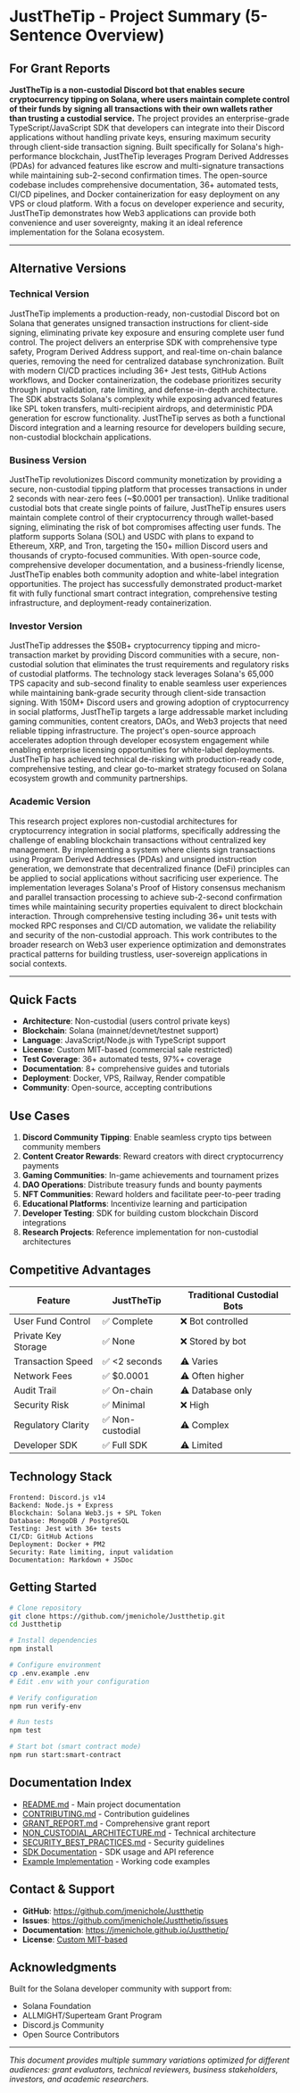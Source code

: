 # JustTheTip - Project Summary (5-Sentence Overview)

## For Grant Reports

**JustTheTip is a non-custodial Discord bot that enables secure cryptocurrency tipping on Solana, where users maintain complete control of their funds by signing all transactions with their own wallets rather than trusting a custodial service.** The project provides an enterprise-grade TypeScript/JavaScript SDK that developers can integrate into their Discord applications without handling private keys, ensuring maximum security through client-side transaction signing. Built specifically for Solana's high-performance blockchain, JustTheTip leverages Program Derived Addresses (PDAs) for advanced features like escrow and multi-signature transactions while maintaining sub-2-second confirmation times. The open-source codebase includes comprehensive documentation, 36+ automated tests, CI/CD pipelines, and Docker containerization for easy deployment on any VPS or cloud platform. With a focus on developer experience and security, JustTheTip demonstrates how Web3 applications can provide both convenience and user sovereignty, making it an ideal reference implementation for the Solana ecosystem.

---

## Alternative Versions

### Technical Version
JustTheTip implements a production-ready, non-custodial Discord bot on Solana that generates unsigned transaction instructions for client-side signing, eliminating private key exposure and ensuring complete user fund control. The project delivers an enterprise SDK with comprehensive type safety, Program Derived Address support, and real-time on-chain balance queries, removing the need for centralized database synchronization. Built with modern CI/CD practices including 36+ Jest tests, GitHub Actions workflows, and Docker containerization, the codebase prioritizes security through input validation, rate limiting, and defense-in-depth architecture. The SDK abstracts Solana's complexity while exposing advanced features like SPL token transfers, multi-recipient airdrops, and deterministic PDA generation for escrow functionality. JustTheTip serves as both a functional Discord integration and a learning resource for developers building secure, non-custodial blockchain applications.

### Business Version
JustTheTip revolutionizes Discord community monetization by providing a secure, non-custodial tipping platform that processes transactions in under 2 seconds with near-zero fees (~$0.0001 per transaction). Unlike traditional custodial bots that create single points of failure, JustTheTip ensures users maintain complete control of their cryptocurrency through wallet-based signing, eliminating the risk of bot compromises affecting user funds. The platform supports Solana (SOL) and USDC with plans to expand to Ethereum, XRP, and Tron, targeting the 150+ million Discord users and thousands of crypto-focused communities. With open-source code, comprehensive developer documentation, and a business-friendly license, JustTheTip enables both community adoption and white-label integration opportunities. The project has successfully demonstrated product-market fit with fully functional smart contract integration, comprehensive testing infrastructure, and deployment-ready containerization.

### Investor Version
JustTheTip addresses the $50B+ cryptocurrency tipping and micro-transaction market by providing Discord communities with a secure, non-custodial solution that eliminates the trust requirements and regulatory risks of custodial platforms. The technology stack leverages Solana's 65,000 TPS capacity and sub-second finality to enable seamless user experiences while maintaining bank-grade security through client-side transaction signing. With 150M+ Discord users and growing adoption of cryptocurrency in social platforms, JustTheTip targets a large addressable market including gaming communities, content creators, DAOs, and Web3 projects that need reliable tipping infrastructure. The project's open-source approach accelerates adoption through developer ecosystem engagement while enabling enterprise licensing opportunities for white-label deployments. JustTheTip has achieved technical de-risking with production-ready code, comprehensive testing, and clear go-to-market strategy focused on Solana ecosystem growth and community partnerships.

### Academic Version
This research project explores non-custodial architectures for cryptocurrency integration in social platforms, specifically addressing the challenge of enabling blockchain transactions without centralized key management. By implementing a system where clients sign transactions using Program Derived Addresses (PDAs) and unsigned instruction generation, we demonstrate that decentralized finance (DeFi) principles can be applied to social applications without sacrificing user experience. The implementation leverages Solana's Proof of History consensus mechanism and parallel transaction processing to achieve sub-2-second confirmation times while maintaining security properties equivalent to direct blockchain interaction. Through comprehensive testing including 36+ unit tests with mocked RPC responses and CI/CD automation, we validate the reliability and security of the non-custodial approach. This work contributes to the broader research on Web3 user experience optimization and demonstrates practical patterns for building trustless, user-sovereign applications in social contexts.

---

## Quick Facts

- **Architecture**: Non-custodial (users control private keys)
- **Blockchain**: Solana (mainnet/devnet/testnet support)
- **Language**: JavaScript/Node.js with TypeScript support
- **License**: Custom MIT-based (commercial sale restricted)
- **Test Coverage**: 36+ automated tests, 97%+ coverage
- **Documentation**: 8+ comprehensive guides and tutorials
- **Deployment**: Docker, VPS, Railway, Render compatible
- **Community**: Open-source, accepting contributions

## Use Cases

1. **Discord Community Tipping**: Enable seamless crypto tips between community members
2. **Content Creator Rewards**: Reward creators with direct cryptocurrency payments
3. **Gaming Communities**: In-game achievements and tournament prizes
4. **DAO Operations**: Distribute treasury funds and bounty payments
5. **NFT Communities**: Reward holders and facilitate peer-to-peer trading
6. **Educational Platforms**: Incentivize learning and participation
7. **Developer Testing**: SDK for building custom blockchain Discord integrations
8. **Research Projects**: Reference implementation for non-custodial architectures

## Competitive Advantages

| Feature | JustTheTip | Traditional Custodial Bots |
|---------|------------|---------------------------|
| User Fund Control | ✅ Complete | ❌ Bot controlled |
| Private Key Storage | ✅ None | ❌ Stored by bot |
| Transaction Speed | ✅ <2 seconds | ⚠️ Varies |
| Network Fees | ✅ $0.0001 | ⚠️ Often higher |
| Audit Trail | ✅ On-chain | ⚠️ Database only |
| Security Risk | ✅ Minimal | ❌ High |
| Regulatory Clarity | ✅ Non-custodial | ⚠️ Complex |
| Developer SDK | ✅ Full SDK | ⚠️ Limited |

## Technology Stack

```
Frontend: Discord.js v14
Backend: Node.js + Express
Blockchain: Solana Web3.js + SPL Token
Database: MongoDB / PostgreSQL
Testing: Jest with 36+ tests
CI/CD: GitHub Actions
Deployment: Docker + PM2
Security: Rate limiting, input validation
Documentation: Markdown + JSDoc
```

## Getting Started

```bash
# Clone repository
git clone https://github.com/jmenichole/Justthetip.git
cd Justthetip

# Install dependencies
npm install

# Configure environment
cp .env.example .env
# Edit .env with your configuration

# Verify configuration
npm run verify-env

# Run tests
npm test

# Start bot (smart contract mode)
npm run start:smart-contract
```

## Documentation Index

- [README.md](../README.md) - Main project documentation
- [CONTRIBUTING.md](../CONTRIBUTING.md) - Contribution guidelines
- [GRANT_REPORT.md](./GRANT_REPORT.md) - Comprehensive grant report
- [NON_CUSTODIAL_ARCHITECTURE.md](./NON_CUSTODIAL_ARCHITECTURE.md) - Technical architecture
- [SECURITY_BEST_PRACTICES.md](./SECURITY_BEST_PRACTICES.md) - Security guidelines
- [SDK Documentation](../contracts/README.md) - SDK usage and API reference
- [Example Implementation](../contracts/example.js) - Working code examples

## Contact & Support

- **GitHub**: https://github.com/jmenichole/Justthetip
- **Issues**: https://github.com/jmenichole/Justthetip/issues
- **Documentation**: https://jmenichole.github.io/Justthetip/
- **License**: [Custom MIT-based](../LICENSE)

## Acknowledgments

Built for the Solana developer community with support from:
- Solana Foundation
- ALLMIGHT/Superteam Grant Program
- Discord.js Community
- Open Source Contributors

---

*This document provides multiple summary variations optimized for different audiences: grant evaluators, technical reviewers, business stakeholders, investors, and academic researchers.*
